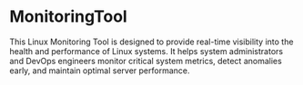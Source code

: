# MonitoringTool
This Linux Monitoring Tool is designed to provide real-time visibility into the health and performance of Linux systems. It helps system administrators and DevOps engineers monitor critical system metrics, detect anomalies early, and maintain optimal server performance.
